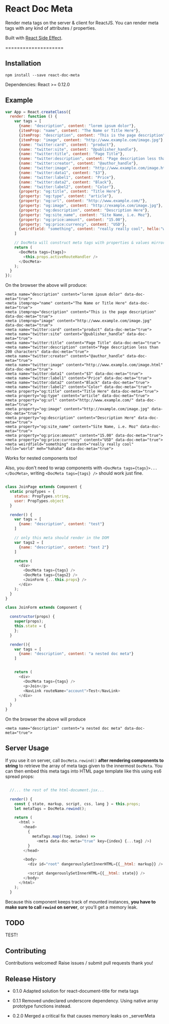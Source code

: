 React Doc Meta
====================

Render meta tags on the server & client for ReactJS. You can render meta tags with any kind of attributes / properties.

Built with [React Side Effect](https://github.com/gaearon/react-side-effect).

====================

## Installation

```
npm install --save react-doc-meta
```

Dependencies: React >= 0.12.0

## Example

```javascript
var App = React.createClass({
  render: function () {
    var tags = [
      {name: "description", content: "lorem ipsum dolor"},
      {itemProp: "name", content: "The Name or Title Here"},
      {itemProp: "description", content: "This is the page description"},
      {itemProp: "image", content: "http://www.example.com/image.jpg"},
      {name: "twitter:card", content: "product"},
      {name: "twitter:site", content: "@publisher_handle"},
      {name: "twitter:title", content: "Page Title"},
      {name: "twitter:description", content: "Page description less than 200 characters"},
      {name: "twitter:creator", content: "@author_handle"},
      {name: "twitter:image", content: "http://www.example.com/image.html"},
      {name: "twitter:data1", content: "$3"},
      {name: "twitter:label1", content: "Price"},
      {name: "twitter:data2", content: "Black"},
      {name: "twitter:label2", content: "Color"},
      {property: "og:title", content: "Title Here"},
      {property: "og:type", content: "article"},
      {property: "og:url", content: "http://www.example.com/"},
      {property: "og:image", content: "http://example.com/image.jpg"},
      {property: "og:description", content: "Description Here"},
      {property: "og:site_name", content: "Site Name, i.e. Moz"},
      {property: "og:price:amount", content: "15.00"},
      {property: "og:price:currency", content: "USD"},
      {weirdfield: "something", content: "really really cool", hello:"world", meh: "hahaha"}
    ]

    // DocMeta will construct meta tags with properties & values mirroring the above key-value pairs
    return (
      <DocMeta tags={tags}>
        <this.props.activeRouteHandler />
      </DocMeta>
    );
  }
});
```

On the browser the above will produce:

```
<meta name="description" content="lorem ipsum dolor" data-doc-meta="true">
<meta itemprop="name" content="The Name or Title Here" data-doc-meta="true">
<meta itemprop="description" content="This is the page description" data-doc-meta="true">
<meta itemprop="image" content="http://www.example.com/image.jpg" data-doc-meta="true">
<meta name="twitter:card" content="product" data-doc-meta="true">
<meta name="twitter:site" content="@publisher_handle" data-doc-meta="true">
<meta name="twitter:title" content="Page Title" data-doc-meta="true">
<meta name="twitter:description" content="Page description less than 200 characters" data-doc-meta="true">
<meta name="twitter:creator" content="@author_handle" data-doc-meta="true">
<meta name="twitter:image" content="http://www.example.com/image.html" data-doc-meta="true">
<meta name="twitter:data1" content="$3" data-doc-meta="true">
<meta name="twitter:label1" content="Price" data-doc-meta="true">
<meta name="twitter:data2" content="Black" data-doc-meta="true">
<meta name="twitter:label2" content="Color" data-doc-meta="true">
<meta property="og:title" content="Title Here" data-doc-meta="true">
<meta property="og:type" content="article" data-doc-meta="true">
<meta property="og:url" content="http://www.example.com/" data-doc-meta="true">
<meta property="og:image" content="http://example.com/image.jpg" data-doc-meta="true">
<meta property="og:description" content="Description Here" data-doc-meta="true">
<meta property="og:site_name" content="Site Name, i.e. Moz" data-doc-meta="true">
<meta property="og:price:amount" content="15.00" data-doc-meta="true">
<meta property="og:price:currency" content="USD" data-doc-meta="true">
<meta weirdfield="something" content="really really cool" hello="world" meh="hahaha" data-doc-meta="true">
```

Works for nested components too!

Also, you don't need to wrap components with ```<DocMeta tags={tags}>...</DocMeta>```, writing ```<DocMeta tags={tags} />``` should work just fine.


```javascript

class JoinPage extends Component {
  static propTypes = {
    status: PropTypes.string,
    user: PropTypes.object
  }

  render() {
    var tags = [
      {name: "description", content: "test"}
    ]

    // only this meta should render in the DOM
    var tags2 = [
      {name: "description", content: "test 2"}
    ]

    return (
      <div>
        <DocMeta tags={tags} />
        <DocMeta tags={tags2} />
        <JoinForm {...this.props} />
      </div>
    );
  }
}

class JoinForm extends Component {

  constructor(props) {
    super(props);
    this.state = {
    };
  }

  render(){
    var tags = [
      {name: "description", content: "a nested doc meta"}
    ]


    return (
      <div>
        <DocMeta tags={tags} />
        <p>Join</p>
        <NavLink routeName="account">Test</NavLink>
      </div>
    )
  }
}

```

On the browser the above will produce

```
<meta name="description" content="a nested doc meta" data-doc-meta="true">
```


## Server Usage

If you use it on server, call `DocMeta.rewind()` **after rendering components to string** to retrieve the array of meta tags given to the innermost `DocMeta`. You can then embed this meta tags into HTML page template like this using es6 spread props:

```javascript

  //... the rest of the html-document.jsx...

  render() {
    const { state, markup, script, css, lang } = this.props;
    let metaTags = DocMeta.rewind();

    return (
      <html >
        <head>
          {
            metaTags.map((tag, index) =>
              <meta data-doc-meta="true" key={index} {...tag} />)
          }
        </head>

        <body>
          <div id="root" dangerouslySetInnerHTML={{__html: markup}} />

          <script dangerouslySetInnerHTML={{__html: state}} />
        </body>
      </html>
    );
  }

```

Because this component keeps track of mounted instances, **you have to make sure to call `rewind` on server**, or you'll get a memory leak.

## TODO

TEST!

## Contributing

Contributions welcomed! Raise issues / submit pull requests thank you!

## Release History

* 0.1.0 Adapted solution for react-document-title for meta tags

* 0.1.1 Removed undeclared underscore dependency. Using native array prototype functions instead.

* 0.2.0 Merged a critical fix that causes memory leaks on _serverMeta